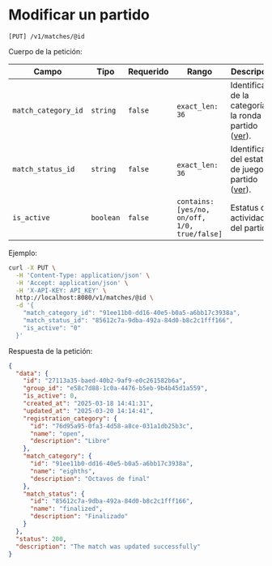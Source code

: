 # Modificar un partido

```
[PUT] /v1/matches/@id
```

Cuerpo de la petición:

| Campo | Tipo | Requerido | Rango | Descripción |
| ----- | ---- | --------- | ----- | ----------- |
| `match_category_id` | `string` | `false` | `exact_len: 36` | Identificador de la categoría de la ronda del partido ([ver](../match-categories/index.html)). |
| `match_status_id` | `string` | `false` | `exact_len: 36`  | Identificador del estatus de juego del partido ([ver](../match-status/index.html)). |
| `is_active` | `boolean` | `false` | `contains: [yes/no, on/off, 1/0, true/false]` | Estatus de actividad del partido. |

Ejemplo:

```bash
curl -X PUT \
  -H 'Content-Type: application/json' \
  -H 'Accept: application/json' \
  -H 'X-API-KEY: API_KEY' \
  http://localhost:8080/v1/matches/@id \
  -d '{
    "match_category_id": "91ee11b0-dd16-40e5-b0a5-a6bb17c3938a",
    "match_status_id": "85612c7a-9dba-492a-84d0-b8c2c1fff166",
    "is_active": "0"
  }'
```

Respuesta de la petición:

```json
{
  "data": {
    "id": "27113a35-baed-40b2-9af9-e0c261582b6a",
    "group_id": "e58c7d88-1c0a-4476-b5eb-9b4b45d1a559",
    "is_active": 0,
    "created_at": "2025-03-18 14:41:31",
    "updated_at": "2025-03-20 14:14:41",
    "registration_category": {
      "id": "76d95a95-0fa3-4d58-a8ce-031a1db25b3c",
      "name": "open",
      "description": "Libre"
    },
    "match_category": {
      "id": "91ee11b0-dd16-40e5-b0a5-a6bb17c3938a",
      "name": "eighths",
      "description": "Octavos de final"
    },
    "match_status": {
      "id": "85612c7a-9dba-492a-84d0-b8c2c1fff166",
      "name": "finalized",
      "description": "Finalizado"
    }
  },
  "status": 200,
  "description": "The match was updated successfully"
}
```
